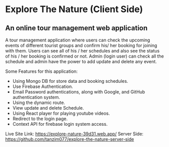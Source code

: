 # Explore The Nature (Client Side)

## An online tour management web application

A tour management application where users can check the upcoming events of different tourist groups and confirm his/ her booking for joining with them. Users can see all of his / her schedules and also see the status of his / her booking is confirmed or not. Admin (login user) can check all the schedule and admin have the power to add update and delete any event.

Some Features for this application:

- Using Mongo DB for store data and booking schedules.
- Use Firebase Authentication.
- Email Password authentications, along with Google, and GitHub authentication system.
- Using the dynamic route.
- View update and delete Schedule.
- Using React player for playing youtube videos.
- Redirect to the login page.
- Context API for firebase login system access.

Live Site Link: https://explore-nature-39d31.web.app/
Server Side: https://github.com/tanzim077/explore-the-nature-server-side
